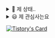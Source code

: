 
<details>
<summary>
  👀 제 상태..
</summary>

![](./profile-3d-contrib/profile-night-rainbow.svg)


[![Solved.ac Profile](http://mazassumnida.wtf/api/generate_badge?boj=duckddud213)](https://solved.ac/duckddud213)

![mazandi profile](http://mazandi.herokuapp.com/api?handle={handle}&theme=dark)


![Top Langs](https://github-readme-stats.vercel.app/api/top-langs/?username=duckddud213&layout=compact&theme=onedark)


![duckddud213's GitHub stats](https://github-readme-stats.vercel.app/api?username=duckddud213&show_icons=true&theme=radical)

</details>

<details>
  <summary>
   😃 제 관심사는요
  </summary>
  ✔️ <img src="https://img.shields.io/badge/Android-3DDC84?style=for-the-badge&logo=android&logoColor=white"><img src="https://img.shields.io/badge/Kotlin-0095D5?&style=for-the-badge&logo=kotlin&logoColor=white">  
  ✔️ <img src="https://img.shields.io/badge/Flutter-02569B?style=for-the-badge&logo=flutter&logoColor=white"><img src="	https://img.shields.io/badge/Dart-0175C2?style=for-the-badge&logo=dart&logoColor=white">  
  ✔️ <img src="https://img.shields.io/badge/Java-ED8B00?style=for-the-badge&logo=openjdk&logoColor=white"><img src="https://img.shields.io/badge/C-00599C?style=for-the-badge&logo=c&logoColor=white"><img src="https://img.shields.io/badge/MySQL-00000F?style=for-the-badge&logo=mysql&logoColor=white">  
 
</details>


[![Tistory's Card](https://github-readme-tistory-card.vercel.app/api?name=ragabys&theme=gatsby)](https://github.com/loosie/github-readme-tistory-card)
